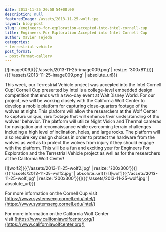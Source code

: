 ```yaml
---
date: 2013-11-25 20:58:54+00:00
description: null
featuredImage: /assets/2013-11-25-wolf.jpg
layout: blog-post
slug: /engineers-for-exploration-accepted-into-intel-cornell-cup
title: Engineers For Exploration Accepted into Intel Cornell Cup
author: Xavier Tejeda
categories:
- terrestrial-vehicle
post_format:
- post-format-gallery
---
```

[![image009]({{'/assets/2013-11-25-image009.png' | resize: '300x81'}})]({{'/assets/2013-11-25-image009.png' | absolute_url}})

This week, our Terrestrial Vehicle project was accepted into the Intel Cornell Cup! Cornell Cup presented by Intel is a college-level embedded design competition that ends with a two-day event at Walt Disney World. For our project, we will be working closely with the California Wolf Center to develop a mobile platform for capturing close-quarters footage of the wolves at night. This platform will allow the researchers at the Wolf Center to capture unique, rare footage that will enhance their understanding of the wolves' behavior. The platform will utilize Night Vision and Thermal cameras for navigation and reconnaissance while overcoming terrain challenges including a high level of inclination, holes, and large rocks. The platform will also require key design choices in order to protect the hardware from the wolves as well as to protect the wolves from injury if they should engage with the platform. This will be a fun and exciting year for Engineers For Exploration and the Terrestrial Vehicle project as well as for the researchers at the California Wolf Center!

[![wolf2]({{'/assets/2013-11-25-wolf2.jpg' | resize: '200x300'}})]({{'/assets/2013-11-25-wolf2.jpg' | absolute_url}})
[![wolf]({{'/assets/2013-11-25-wolf.jpg' | resize: '200x300'}})]({{'/assets/2013-11-25-wolf.jpg' | absolute_url}})

For more information on the Cornell Cup visit [https://www.systemseng.cornell.edu/intel/](https://www.systemseng.cornell.edu/intel/)

For more information on the California Wolf Center visit [https://www.californiawolfcenter.org/](https://www.californiawolfcenter.org/)
